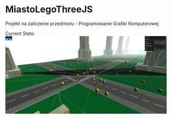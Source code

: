 # MiastoLegoThreeJS
Projekt na zaliczenie przedmiotu - Programowanie Grafiki Komputerowej

Current State:
![alt text](https://github.com/Vesox33/MiastoLegoThreeJS/blob/main/Preview/curr5.png?raw=true)